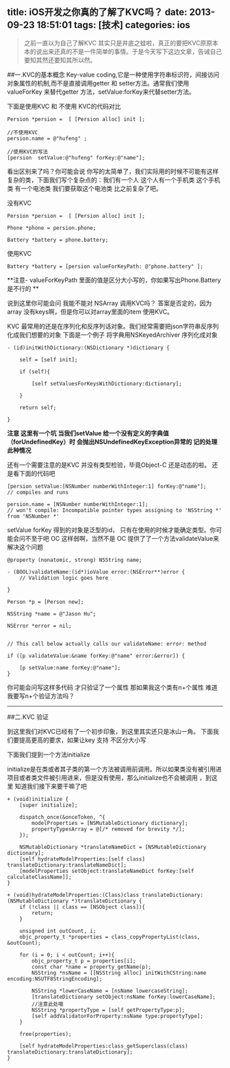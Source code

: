 title: iOS开发之你真的了解了KVC吗？
date: 2013-09-23 18:51:01
tags: [技术]
categories: ios
---
>之前一直以为自己了解KVC 其实只是井底之蛙啦，真正的要把KVC原原本本的说出来还真的不是一件简单的事情。于是今天写下这边文章，告诫自己要知其然还要知其所以然。
<!-- more -->

##一.KVC的基本概念
Key-value coding,它是一种使用字符串标识符，间接访问对象属性的机制,而不是直接调用getter 和 setter方法。通常我们使用valueForKey 来替代getter 方法，setValue:forKey来代替setter方法。

下面是使用KVC 和 不使用 KVC的代码对比

	Persion *persion =  [ [Persion alloc] init ];

	//不使用KVC
	persion.name = @"hufeng" ;

	//使用KVC的写法
	[persion  setValue:@"hufeng" forKey:@"name"];

看出区别来了吗？你可能会说 你写的太简单了，我们实际用的时候不可能有这样复杂的类，下面我们写个复杂点的：我们有一个人 这个人有一个手机类 这个手机类 有一个电池类 我们要获取这个电池类 比之前复杂了吧。

没有KVC 

	Persion *persion =  [ [Persion alloc] init ];

	Phone *phone = persion.phone;

	Battery *battery = phone.battery;

使用KVC

	Battery *battery = [persion valueForKeyPath: @"phone.battery" ];
**注意- valueForKeyPath 里面的值是区分大小写的，你如果写出Phone.Battery 是不行的 **

说到这里你可能会问 我能不能对 NSArray 调用KVC吗？ 答案是否定的，因为array 没有keys啊，但是你可以对array里面的item 使用KVC。

KVC 最常用的还是在序列化和反序列话对象。我们经常需要把json字符串反序列化成我们想要的对象 下面是一个例子 将字典用NSKeyedArchiver 序列化成对象


	- (id)initWithDictionary:(NSDictionary *)dictionary {

	    self = [self init];

	    if (self){

	        [self setValuesForKeysWithDictionary:dictionary];

	    }

	    return self;

	}

**注意 这里有一个坑 当我们setValue 给一个没有定义的字典值（forUndefinedKey）时 会抛出NSUndefinedKeyException异常的 记的处理此种情况**

还有一个需要注意的是KVC 并没有类型检验，毕竟Object-C 还是动态的啦。 还是看下面的代码吧

	[persion setValue:[NSNumber numberWithInteger:1] forKey:@"name"]; 
	// compiles and runs

	persion.name = [NSNumber numberWithInteger:1]; 
	// won't compile: Incompatible pointer types assigning to 'NSString *' from 'NSNumber *'

setValue forKey 得到的对象是泛型的id， 只有在使用的时候才能确定类型。你可能会问不至于吧 OC 这样弱啊，当然不是 OC 提供了了一个方法validateValue来解决这个问题 

	@property (nonatomic, strong) NSString name;

	- (BOOL)validateName:(id*)ioValue error:(NSError**)error {
	    // Validation logic goes here

	}

	Person *p = [Person new];

	NSString *name = @"Jason Hu";

	NSError *error = nil;
	 

	// This call below actually calls our validateName: error: method

	if ([p validateValue:&name forKey:@"name" error:&error]) {

	    [p setValue:name forKey:@"name"];
	}

你可能会问写这样多代码 才只验证了一个属性 那如果我这个类有n+个属性 难道我要写n+个验证方法吗？

---

##二.KVC 验证

到这里我们对KVC已经有了一个初步印象，到这里其实还只是冰山一角。
下面我们要提高更高的要求，如果让key 支持 不区分大小写

下面我们提到一个方法initialize

initialize是在类或者其子类的第一个方法被调用前调用。所以如果类没有被引用进项目或者类文件被引用进来，但是没有使用，那么initialize也不会被调用 ，到这里 知道我们接下来要干嘛了吧


	+ (void)initialize {
		[super initialize];

		dispatch_once(&onceToken, ^{
			modelProperties = [NSMutableDictionary dictionary];
			propertyTypesArray = @[/* removed for brevity */];
		});
		
		NSMutableDictionary *translateNameDict = [NSMutableDictionary dictionary];
		[self hydrateModelProperties:[self class] translateDictionary:translateNameDict];
		[modelProperties setObject:translateNameDict forKey:[self calculateClassName]];
	}

	+ (void)hydrateModelProperties:(Class)class translateDictionary:(NSMutableDictionary *)translateDictionary {
		if (!class || class == [NSObject class]){
			return;
		}

		unsigned int outCount, i;
		objc_property_t *properties = class_copyPropertyList(class, &outCount);
		
		for (i = 0; i < outCount; i++){
			objc_property_t p = properties[i];
			const char *name = property_getName(p);
			NSString *nsName = [[NSString alloc] initWithCString:name encoding:NSUTF8StringEncoding];
			
			NSString *lowerCaseName = [nsName lowercaseString];
			[translateDictionary setObject:nsName forKey:lowerCaseName];
			//注意此处哦
			NSString *propertyType = [self getPropertyType:p];
			[self addValidatorForProperty:nsName type:propertyType];
		}
		
		free(properties);

		[self hydrateModelProperties:class_getSuperclass(class) translateDictionary:translateDictionary];
	}

